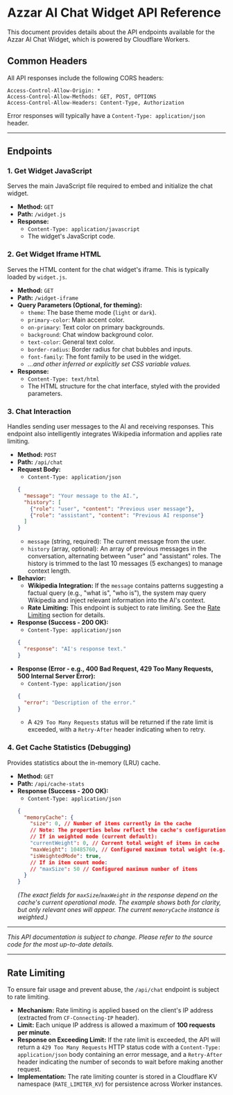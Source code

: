 # Azzar AI Chat Widget API Reference

This document provides details about the API endpoints available for the Azzar AI Chat Widget, which is powered by Cloudflare Workers.

## Common Headers

All API responses include the following CORS headers:
```
Access-Control-Allow-Origin: *
Access-Control-Allow-Methods: GET, POST, OPTIONS
Access-Control-Allow-Headers: Content-Type, Authorization
```
Error responses will typically have a `Content-Type: application/json` header.

---

## Endpoints

### 1. Get Widget JavaScript

Serves the main JavaScript file required to embed and initialize the chat widget.

- **Method:** `GET`
- **Path:** `/widget.js`
- **Response:**
    - `Content-Type: application/javascript`
    - The widget's JavaScript code.

### 2. Get Widget Iframe HTML

Serves the HTML content for the chat widget's iframe. This is typically loaded by `widget.js`.

- **Method:** `GET`
- **Path:** `/widget-iframe`
- **Query Parameters (Optional, for theming):**
    - `theme`: The base theme mode (`light` or `dark`).
    - `primary-color`: Main accent color.
    - `on-primary`: Text color on primary backgrounds.
    - `background`: Chat window background color.
    - `text-color`: General text color.
    - `border-radius`: Border radius for chat bubbles and inputs.
    - `font-family`: The font family to be used in the widget.
    - *...and other inferred or explicitly set CSS variable values.*
- **Response:**
    - `Content-Type: text/html`
    - The HTML structure for the chat interface, styled with the provided parameters.

### 3. Chat Interaction

Handles sending user messages to the AI and receiving responses. This endpoint also intelligently integrates Wikipedia information and applies rate limiting.

- **Method:** `POST`
- **Path:** `/api/chat`
- **Request Body:**
    - `Content-Type: application/json`
    ```json
    {
      "message": "Your message to the AI.",
      "history": [
        {"role": "user", "content": "Previous user message"},
        {"role": "assistant", "content": "Previous AI response"}
      ]
    }
    ```
    - `message` (string, required): The current message from the user.
    - `history` (array, optional): An array of previous messages in the conversation, alternating between "user" and "assistant" roles. The history is trimmed to the last 10 messages (5 exchanges) to manage context length.
- **Behavior:**
    - **Wikipedia Integration:** If the `message` contains patterns suggesting a factual query (e.g., "what is", "who is"), the system may query Wikipedia and inject relevant information into the AI's context.
    - **Rate Limiting:** This endpoint is subject to rate limiting. See the [Rate Limiting](#rate-limiting) section for details.
- **Response (Success - 200 OK):**
    - `Content-Type: application/json`
    ```json
    {
      "response": "AI's response text."
    }
    ```
- **Response (Error - e.g., 400 Bad Request, 429 Too Many Requests, 500 Internal Server Error):**
    - `Content-Type: application/json`
    ```json
    {
      "error": "Description of the error."
    }
    ```
    - A `429 Too Many Requests` status will be returned if the rate limit is exceeded, with a `Retry-After` header indicating when to retry.

### 4. Get Cache Statistics (Debugging)

Provides statistics about the in-memory (LRU) cache.

- **Method:** `GET`
- **Path:** `/api/cache-stats`
- **Response (Success - 200 OK):**
    - `Content-Type: application/json`
    ```json
    {
      "memoryCache": {
        "size": 0, // Number of items currently in the cache
        // Note: The properties below reflect the cache's configuration.
        // If in weighted mode (current default):
        "currentWeight": 0, // Current total weight of items in cache
        "maxWeight": 10485760, // Configured maximum total weight (e.g., 10MB)
        "isWeightedMode": true,
        // If in item count mode:
        // "maxSize": 50 // Configured maximum number of items
      }
    }
    ```
    *(The exact fields for `maxSize`/`maxWeight` in the response depend on the cache's current operational mode. The example shows both for clarity, but only relevant ones will appear. The current `memoryCache` instance is weighted.)*

---

*This API documentation is subject to change. Please refer to the source code for the most up-to-date details.*

---

## Rate Limiting

To ensure fair usage and prevent abuse, the `/api/chat` endpoint is subject to rate limiting.

- **Mechanism:** Rate limiting is applied based on the client's IP address (extracted from `CF-Connecting-IP` header).
- **Limit:** Each unique IP address is allowed a maximum of **100 requests per minute**.
- **Response on Exceeding Limit:** If the rate limit is exceeded, the API will return a `429 Too Many Requests` HTTP status code with a `Content-Type: application/json` body containing an error message, and a `Retry-After` header indicating the number of seconds to wait before making another request.
- **Implementation:** The rate limiting counter is stored in a Cloudflare KV namespace (`RATE_LIMITER_KV`) for persistence across Worker instances. 